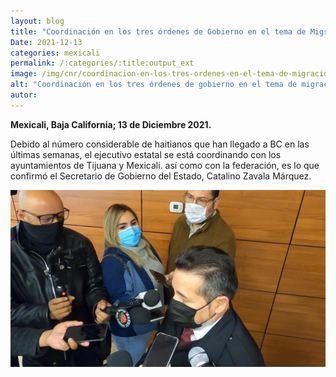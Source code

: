 ```yaml
---
layout: blog
title: "Coordinación en los tres órdenes de Gobierno en el tema de Migración"
Date: 2021-12-13
categories: mexicali
permalink: /:categories/:title:output_ext
image: /img/cnr/coordinacion-en-los-tres-ordenes-en-el-tema-de-migracion.png
alt: "Coordinación en los tres órdenes de gobierno en el tema de migración"
autor:
---
```


**Mexicali, Baja California; 13 de Diciembre 2021.** 

Debido al número considerable de haitianos que han llegado a BC en las últimas semanas, el ejecutivo estatal se está coordinando con los ayuntamientos de Tijuana y Mexicali.
así como con la federación, es lo que confirmó el Secretario de Gobierno del Estado, Catalino Zavala Márquez.

<div id="carouselExampleSlidesOnly" class="carousel slide" data-ride="carousel">
  <div class="carousel-inner">
    <div class="carousel-item active">
       <img class="d-block w-100" src="/img/cnr/coordinacion-en-los-tres-ordenes-en-el-tema-de-migracion.png" loading="lazy"  alt="Coordinación en los tres órdenes de gobierno en el tema de migración">
    </div>
  </div>
</div>